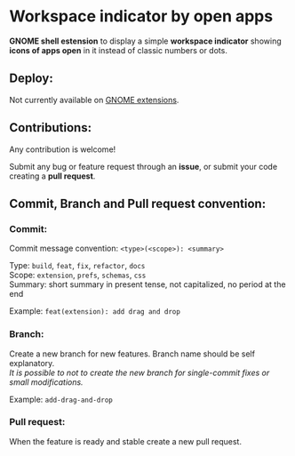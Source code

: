 # Workspace indicator by open apps

**GNOME shell estension** to display a simple **workspace indicator** showing **icons of apps open** in it instead of classic numbers or dots.

## Deploy:

Not currently available on [GNOME extensions](https://extensions.gnome.org/).

## Contributions:

Any contribution is welcome!

Submit any bug or feature request through an **issue**, or submit your code creating a **pull request**. 


## Commit, Branch and Pull request convention:

### **Commit**:

Commit message convention: `<type>(<scope>): <summary>`

Type: `build`, `feat`, `fix`, `refactor`, `docs`\
Scope: `extension`, `prefs`, `schemas`, `css`\
Summary: short summary in present tense, not capitalized, no period at the end

Example: `feat(extension): add drag and drop`

### **Branch**:
Create a new branch for new features. Branch name should be self explanatory.\
*It is possible to not to create the new branch for single-commit fixes or small modifications.*

Example: `add-drag-and-drop`

### **Pull request**:
When the feature is ready and stable create a new pull request.
